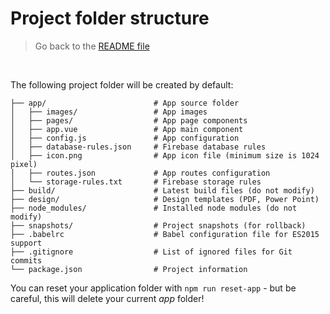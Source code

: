 # Project folder structure

> Go back to the [README file](../README.md#setup)

<br />

The following project folder will be created by default:

```
├── app/                        # App source folder
│   ├── images/                 # App images
│   ├── pages/                  # App page components
│   ├── app.vue                 # App main component
│   ├── config.js               # App configuration
│   ├── database-rules.json     # Firebase database rules
│   ├── icon.png                # App icon file (minimum size is 1024 pixel)
│   ├── routes.json             # App routes configuration
│   └── storage-rules.txt       # Firebase storage rules
├── build/                      # Latest build files (do not modify)
├── design/                     # Design templates (PDF, Power Point)
├── node_modules/               # Installed node modules (do not modify)
├── snapshots/                  # Project snapshots (for rollback)
├── .babelrc                    # Babel configuration file for ES2015 support
├── .gitignore                  # List of ignored files for Git commits
└── package.json                # Project information
```

You can reset your application folder with `npm run reset-app` - but be careful, this will delete your current *app* folder!

